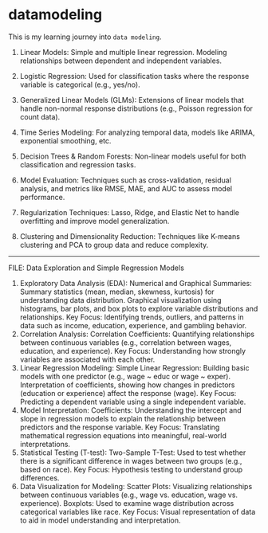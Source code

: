 # datamodeling
This is my learning journey into `data modeling`.

1. Linear Models:
Simple and multiple linear regression.
Modeling relationships between dependent and independent variables.

2. Logistic Regression:
Used for classification tasks where the response variable is categorical (e.g., yes/no).

3. Generalized Linear Models (GLMs):
Extensions of linear models that handle non-normal response distributions (e.g., Poisson regression for count data).

4. Time Series Modeling:
For analyzing temporal data, models like ARIMA, exponential smoothing, etc.

5. Decision Trees & Random Forests:
Non-linear models useful for both classification and regression tasks.

6. Model Evaluation:
Techniques such as cross-validation, residual analysis, and metrics like RMSE, MAE, and AUC to assess model performance.

7. Regularization Techniques:
Lasso, Ridge, and Elastic Net to handle overfitting and improve model generalization.

8. Clustering and Dimensionality Reduction:
Techniques like K-means clustering and PCA to group data and reduce complexity.


----------------------------------------------------------------------------------------------------------------------------

FILE: Data Exploration and Simple Regression Models

1. Exploratory Data Analysis (EDA):
Numerical and Graphical Summaries:
Summary statistics (mean, median, skewness, kurtosis) for understanding data distribution.
Graphical visualization using histograms, bar plots, and box plots to explore variable distributions and relationships.
Key Focus: Identifying trends, outliers, and patterns in data such as income, education, experience, and gambling behavior.
2. Correlation Analysis:
Correlation Coefficients:
Quantifying relationships between continuous variables (e.g., correlation between wages, education, and experience).
Key Focus: Understanding how strongly variables are associated with each other.
3. Linear Regression Modeling:
Simple Linear Regression:
Building basic models with one predictor (e.g., wage ~ educ or wage ~ exper).
Interpretation of coefficients, showing how changes in predictors (education or experience) affect the response (wage).
Key Focus: Predicting a dependent variable using a single independent variable.
4. Model Interpretation:
Coefficients:
Understanding the intercept and slope in regression models to explain the relationship between predictors and the response variable.
Key Focus: Translating mathematical regression equations into meaningful, real-world interpretations.
5. Statistical Testing (T-test):
Two-Sample T-Test:
Used to test whether there is a significant difference in wages between two groups (e.g., based on race).
Key Focus: Hypothesis testing to understand group differences.
6. Data Visualization for Modeling:
Scatter Plots:
Visualizing relationships between continuous variables (e.g., wage vs. education, wage vs. experience).
Boxplots:
Used to examine wage distribution across categorical variables like race.
Key Focus: Visual representation of data to aid in model understanding and interpretation.
